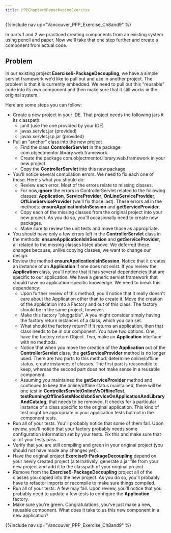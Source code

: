 ```yaml
---
title: PPPChapter9RepackagingExercise
---
```


{%include nav up="Vancouver_PPP_Exercise_Ch8and9" %}

In parts 1 and 2 we practiced creating components from an existing system using pencil and paper. Now we'll take that one step further and create a component from actual code.

## Problem
In our existing project **Exercise9-PackageDecoupling**, we have a simple servlet framework we'd like to pull out and use in another project. The problem is that it is currently embedded. We need to pull out this "reusable" code into its own component and then make sure that it still works in the original system.

Here are some steps you can follow:
* Create a new project in your IDE. That project needs the following jars it its classpath:
  * junit (use the one provided by your IDE)
  * javax.servlet.jar (provided)
  * javax.servlet.jsp.jar (provided)
* Pull an "anchor" class into the new project
  * Find the class **ControllerServlet** in the package com.objectmentor.library.web.framework.
  * Create the package com.objectmentor.library.web.framework in your new project
  * Copy the **ControllerServlet** into this new package
* You'll notice several compilation errors. We need to fix each one of those. Here's what you should do:
  * Review each error. Most of the errors relate to missing classes.
  * For now,**ignore** the errors in ControllerServlet related to the following classes:  **Application**, **ServiceProvider**, **OnLineServiceProvider**, **OffLineServiceProvider** (we'll fix those last). These errors all in the methods: **ensureApplicationIsInSession** and **getServiceProvider**.
  * Copy each of the missing classes from the original project into your new project. As you do so, you'll occasionally need to create new packages.
  * Make sure to review the unit tests and move those as appropriate.
* You should have only a few errors left in the **ControllerServlet** class in the methods: **ensureApplicationIsInSession** and **getServiceProvider**, all related to the missing classes listed above. We deferred these changes because, unlike copying classes, we want to change our design.
* Review the method **ensureApplicationIsInSession**. Notice that it creates an instance of an **Application** if one does not exist. If you review the **Application** class, you'll notice that it has several dependencies that are specific to our application. We have a generic servlet framework that should have no application-specific knowledge. We need to break this dependency:
  * Upon further review of this method, you'll notice that it really doesn't care about the Application other than to create it. Move the creation of the application into a Factory and out of this class. The factory should be in the same project, however.
  * Make this factory "pluggable". A you might consider simply having the factory return instances of a class, which you can set.
  * What should the factory return? If it returns an application, then that class needs to be in our component. You have two options. One, have the factory return Object. Two, make an **Application** interface with no methods.
  * Notice that when you move the creation of the **Application** out of the **ControllerServlet** class, the **getServiceProvider** method is no longer used. There are two parts to this method: determine online/offline status, create instances of classes. The first part is reasonable to keep, whereas the second part does not make sense in a reusable component.
  * Assuming you maintained the **getServiceProvider** method and continued to keep the online/offline status maintained, there will be one test in **ControllerServletOnlineVsOfflineTest**, **testRunningOfflineSetsMockIsbnServiceOnApplicationAndLibraryAndCatalog**, that needs to be removed. It checks for a particular instance of a class specific to the original application. This kind of test might be appropriate in your application tests but not in the component tests.
* Run all of your tests. You'll probably notice that some of them fail. Upon review, you'll notice that your factory probably needs some configuration information set by your tests. Fix this and make sure that all of your tests pass.
* Verify that you are still compiling and green in your original project (you should not have made any changes yet).
* Have the original project **Exercise9-PackageDecoupling** depend on your newly created project (alternatively, generate a jar file from your new project and add it to the classpath of your original project.
* Remove from the **Exercise9-PackageDecoupling** project all of the classes you copied into the new project. As you do so, you'll probably have to refactor imports or recompile to make sure things compiled.
* Run all of your tests. A few may fail. Upon review, you'll notice that you probably need to update a few tests to configure the **Application** factory.
* Make sure you're green. Congratulations, you've just make a new, reusable component. What does it take to us this new component in a new application?

{%include nav up="Vancouver_PPP_Exercise_Ch8and9" %}
